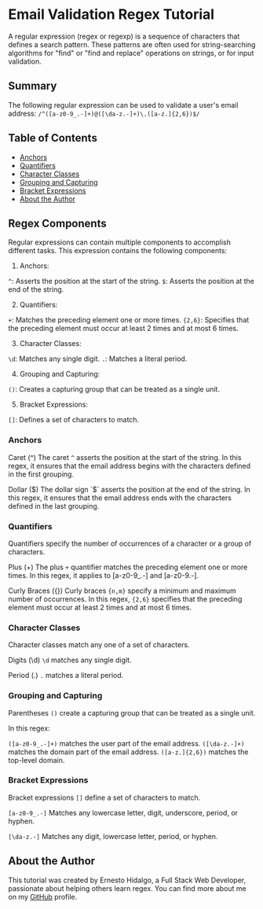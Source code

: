 # Email Validation Regex Tutorial

A regular expression (regex or regexp) is a sequence of characters that defines a search pattern. These patterns are often used for string-searching algorithms for "find" or "find and replace" operations on strings, or for input validation.

## Summary

The following regular expression can be used to validate a user's email address:
`/^([a-z0-9_.-]+)@([\da-z.-]+)\.([a-z.]{2,6})$/`

## Table of Contents

- [Anchors](#anchors)
- [Quantifiers](#quantifiers)
- [Character Classes](#character-classes)
- [Grouping and Capturing](#grouping-and-capturing)
- [Bracket Expressions](#bracket-expressions)
- [About the Author](#about-the-author)

## Regex Components

Regular expressions can contain multiple components to accomplish different tasks. This expression contains the following components:

1. Anchors:

`^`: Asserts the position at the start of the string.
`$`: Asserts the position at the end of the string.

2. Quantifiers:

`+`: Matches the preceding element one or more times.
`{2,6}`: Specifies that the preceding element must occur at least 2 times and at most 6 times.

3. Character Classes:

`\d`: Matches any single digit.
`.`: Matches a literal period.

4. Grouping and Capturing:

`()`: Creates a capturing group that can be treated as a single unit.

5. Bracket Expressions:

`[]`: Defines a set of characters to match.

### Anchors

Caret (^)
The caret `^` asserts the position at the start of the string. In this regex, it ensures that the email address begins with the characters defined in the first grouping.

Dollar ($)
The dollar sign `$` asserts the position at the end of the string. In this regex, it ensures that the email address ends with the characters defined in the last grouping.

### Quantifiers

Quantifiers specify the number of occurrences of a character or a group of characters.

Plus (+)
The plus `+` quantifier matches the preceding element one or more times. In this regex, it applies to [a-z0-9_.-] and [a-z0-9.-].

Curly Braces ({})
Curly braces `{n,m}` specify a minimum and maximum number of occurrences. In this regex, `{2,6}` specifies that the preceding element must occur at least 2 times and at most 6 times.

### Character Classes

Character classes match any one of a set of characters.

Digits (\d)
`\d` matches any single digit.

Period (.)
`.` matches a literal period.

### Grouping and Capturing

Parentheses `()` create a capturing group that can be treated as a single unit.

In this regex:

`([a-z0-9_.-]+)` matches the user part of the email address.
`([\da-z.-]+)` matches the domain part of the email address.
`([a-z.]{2,6})` matches the top-level domain.

### Bracket Expressions

Bracket expressions `[]` define a set of characters to match.

`[a-z0-9_.-]`
Matches any lowercase letter, digit, underscore, period, or hyphen.

`[\da-z.-]`
Matches any digit, lowercase letter, period, or hyphen.

## About the Author

This tutorial was created by Ernesto Hidalgo, a Full Stack Web Developer, passionate about helping others learn regex. You can find more about me on my [GitHub](https://github.com/seokhh10) profile.
